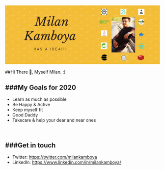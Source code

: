 ![Milan got an idea.](images/mk.png)

##Hi There 👋, Myself Milan. :)


###My Goals for 2020
-------------------
- Learn as much as possible
- Be Happy & Active
- Keep myself fit
- Good Daddy
- Takecare & help your dear and near ones
<br/>

###Get in touch
-------------------
- Twitter: https://twitter.com/milankamboya
- LinkedIn: https://www.linkedin.com/in/milankamboya/